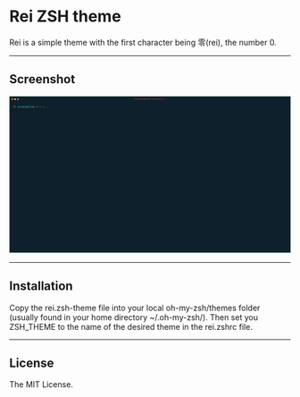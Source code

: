 # Rei ZSH theme
Rei is a simple theme with the first character being 零(rei), the number 0.

---

## Screenshot
![rei](screenshot.png)

---

## Installation
Copy the rei.zsh-theme file into your local oh-my-zsh/themes folder (usually found in your home directory ~/.oh-my-zsh/). Then set you ZSH_THEME to the name of the desired theme in the rei.zshrc file.

---

## License
The MIT License.
